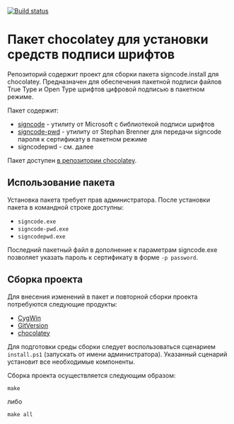﻿[![Build status](https://ci.appveyor.com/api/projects/status/47ga775dxwnopruv/branch/master?svg=true)](https://ci.appveyor.com/project/sergey-s-betke/signcode)

Пакет chocolatey для установки средств подписи шрифтов
======================================================

Репозиторий содержит проект для сборки пакета signcode.install для chocolatey.
Предназначен для обеспечения пакетной подписи файлов True Type и Open Type шрифтов цифровой подписью
в пакетном режиме.

Пакет содержит:

- [signcode][] - утилиту от Microsoft с библиотекой подписи шрифтов
- [signcode-pwd][] - утилиту от Stephan Brenner для передачи signcode пароля к сертификату в пакетном режиме
- signcodepwd - см. далее

Пакет доступен [в репозитории chocolatey](https://chocolatey.org/packages/signcode.install). 

Использование пакета
--------------------

Установка пакета требует прав администратора.
После установки пакета в командной строке доступны:

- `signcode.exe`
- `signcode-pwd.exe`
- `signcodepwd.exe`

Последний пакетный файл в дополнение к параметрам signcode.exe позволяет указать пароль к сертификату
в форме `-p password`.

Сборка проекта
--------------

Для внесения изменений в пакет и повторной сборки проекта потребуются следующие продукты:

- [CygWin][]
- [GitVersion][]
- [chocolatey][]

Для подготовки среды сборки следует воспользоваться сценарием `install.ps1` (запускать от имени администратора).
Указанный сценарий установит все необходимые компоненты.

Сборка проекта осуществляется следующим образом:

	make

либо

	make all

[chocolatey]: https://chocolatey.org/
[signcode]: https://www.microsoft.com/en-us/Typography/dsigningtool.aspx
[signcode-pwd]: http://www.stephan-brenner.com/?page_id=9
[CygWin]: http://cygwin.com/install.html "Cygwin"
[GitVersion]: https://github.com/GitTools/GitVersion
